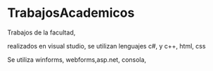 # TrabajosAcademicos
Trabajos de la facultad,

realizados en visual studio, se utilizan lenguajes c#, y c++, html, css

Se utiliza winforms, webforms,asp.net, consola,
